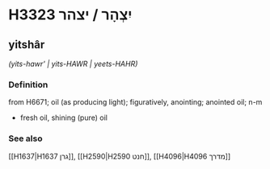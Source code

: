 # H3323 יִצְהָר / יצהר

## yitshâr

_(yits-hawr' | yits-HAWR | yeets-HAHR)_

### Definition

from H6671; oil (as producing light); figuratively, anointing; anointed oil; n-m

- fresh oil, shining (pure) oil

### See also

[[H1637|H1637 גרן]], [[H2590|H2590 חנט]], [[H4096|H4096 מדרך]]
